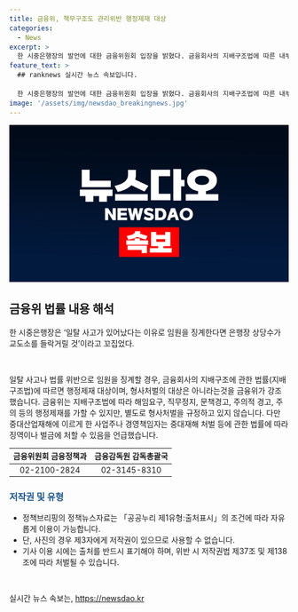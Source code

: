 ```yaml
---
title: 금융위, 책무구조도 관리위반 행정제재 대상
categories:
  - News
excerpt: >
  한 시중은행장의 발언에 대한 금융위원회 입장을 밝혔다. 금융회사의 지배구조법에 따른 내부통제등 총괄 관리의무 위반은 행정제재의 대상이지만, 형사처벌의 대상은 아니라고 전달했다. 지배구조법은 별도로 형사처벌을 규정하고 있지 않다고 강조하며, 관련 문의 사항은 금융위원회와 금융감독원으로 문의하도록 안내했다. (150자)
feature_text: >
  ## ranknews 실시간 뉴스 속보입니다.

  한 시중은행장의 발언에 대한 금융위원회 입장을 밝혔다. 금융회사의 지배구조법에 따른 내부통제등 총괄 관리의무 위반은 행정제재의 대상이지만, 형사처벌의 대상은 아니라고 전달했다. 지배구조법은 별도로 형사처벌을 규정하고 있지 않다고 강조하며, 관련 문의 사항은 금융위원회와 금융감독원으로 문의하도록 안내했다. (150자)
image: '/assets/img/newsdao_breakingnews.jpg'
---
```


<p><img src="/assets/img/newsdao_breakingnews.jpg" alt="ranknews 속보" /></p>

<h2 data-ke-size="size26">금융위 법률 내용 해석</h2>

<p data-ke-size="size16">한 시중은행장은 ‘일탈 사고가 있어났다는 이유로 임원을 징계한다면 은행장 상당수가 교도소를 들락거릴 것’이라고 꼬집었다.</p>

<p data-ke-size="size16">&nbsp;</p>

<p data-ke-size="size16">일탈 사고나 법률 위반으로 임원을 징계할 경우, 금융회사의 지배구조에 관한 법률(지배구조법)에 따르면 행정제재 대상이며, 형사처벌의 대상은 아니라는것을 금융위가 강조했습니다. 금융위는 지배구조법에 따라 해임요구, 직무정지, 문책경고, 주의적 경고, 주의 등의 행정제재를 가할 수 있지만, 별도로 형사처벌을 규정하고 있지 않습니다. 다만 중대산업재해에 이르게 한 사업주나 경영책임자는 중대재해 처벌 등에 관한 법률에 따라 징역이나 벌금에 처할 수 있음을 언급했습니다.</p>

<table>
    <thead>
        <tr>
            <th style="text-align: center;">금융위원회 금융정책과</th>
            <th style="text-align: center;">금융감독원 감독총괄국</th>
        </tr>
    </thead>
    <tbody>
        <tr>
            <td style="text-align: center;">02-2100-2824</td>
            <td style="text-align: center;">02-3145-8310</td>
        </tr>
    </tbody>
</table>

<h3><span style="color: #1a5490;">저작권 및 유형</span></h3>

<ul>
    <li>정책브리핑의 정책뉴스자료는 「공공누리 제1유형:출처표시」의 조건에 따라 자유롭게 이용이 가능합니다.</li>
    <li>단, 사진의 경우 제3자에게 저작권이 있으므로 사용할 수 없습니다.</li>
    <li>기사 이용 시에는 출처를 반드시 표기해야 하며, 위반 시 저작권법 제37조 및 제138조에 따라 처벌될 수 있습니다.</li>
</ul>

<p data-ke-size="size16">&nbsp;</p>
실시간 뉴스 속보는, <a href="https://newsdao.kr" rel="dofollow">https://newsdao.kr</a>


